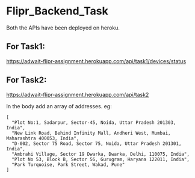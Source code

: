 # Flipr_Backend_Task

Both the APIs have been deployed on heroku.

## For Task1: 
https://adwait-flipr-assignment.herokuapp.com/api/task1/devices/status

## For Task2: 
https://adwait-flipr-assignment.herokuapp.com/api/task2

In the body add an array of addresses. eg:
```
[
  "Plot No:1, Sadarpur, Sector-45, Noida, Uttar Pradesh 201303, India",
  "New Link Road, Behind Infinity Mall, Andheri West, Mumbai, Maharashtra 400053, India",
  "D-002, Sector 75 Road, Sector 75, Noida, Uttar Pradesh 201301, India",
  "Ambrahi Village, Sector 19 Dwarka, Dwarka, Delhi, 110075, India",
  "Plot No 53, Block B, Sector 56, Gurugram, Haryana 122011, India",
  "Park Turquoise, Park Street, Wakad, Pune"
]
```
